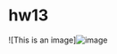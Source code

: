 # hw13

![This is an image]![image](https://user-images.githubusercontent.com/107684179/185781024-63ed1da1-93dc-4ce7-a13e-c8fdd000417e.png)
